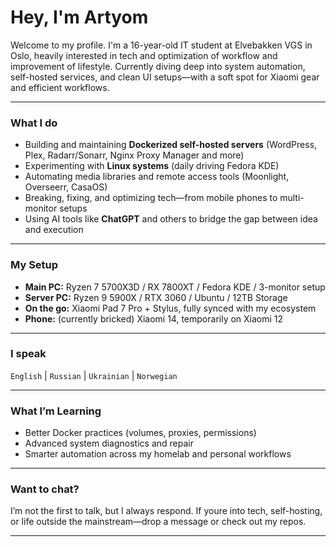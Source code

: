 # Hey, I'm Artyom

Welcome to my profile. I'm a 16-year-old IT student at Elvebakken VGS in Oslo, heavily interested in tech and optimization of workflow and improvement of lifestyle. Currently diving deep into system automation, self-hosted services, and clean UI setups—with a soft spot for Xiaomi gear and efficient workflows.

---

### What I do
- Building and maintaining **Dockerized self-hosted servers** (WordPress, Plex, Radarr/Sonarr, Nginx Proxy Manager and more)
- Experimenting with **Linux systems** (daily driving Fedora KDE)
- Automating media libraries and remote access tools (Moonlight, Overseerr, CasaOS)
- Breaking, fixing, and optimizing tech—from mobile phones to multi-monitor setups
- Using AI tools like **ChatGPT** and others to bridge the gap between idea and execution

---

### My Setup
- **Main PC:** Ryzen 7 5700X3D / RX 7800XT / Fedora KDE / 3-monitor setup  
- **Server PC:** Ryzen 9 5900X / RTX 3060 / Ubuntu / 12TB Storage  
- **On the go:** Xiaomi Pad 7 Pro + Stylus, fully synced with my ecosystem  
- **Phone:** (currently bricked) Xiaomi 14, temporarily on Xiaomi 12

---

### I speak  
`English` | `Russian` | `Ukrainian` | `Norwegian`

---

### What I’m Learning
- Better Docker practices (volumes, proxies, permissions)
- Advanced system diagnostics and repair
- Smarter automation across my homelab and personal workflows

---

### Want to chat?
I’m not the first to talk, but I always respond. If youre into tech, self-hosting, or life outside the mainstream—drop a message or check out my repos.

---
